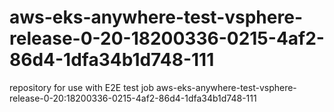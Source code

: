 # aws-eks-anywhere-test-vsphere-release-0-20-18200336-0215-4af2-86d4-1dfa34b1d748-111
repository for use with E2E test job aws-eks-anywhere-test-vsphere-release-0-20:18200336-0215-4af2-86d4-1dfa34b1d748-111
